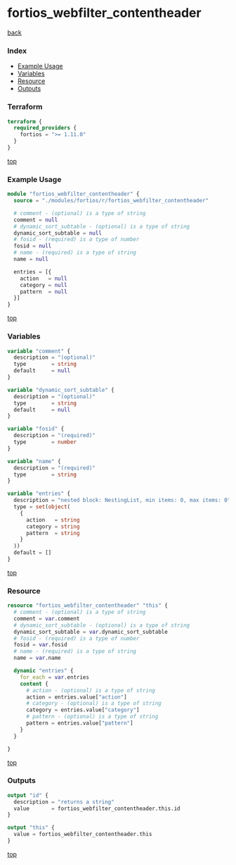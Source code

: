 # fortios_webfilter_contentheader

[back](../fortios.md)

### Index

- [Example Usage](#example-usage)
- [Variables](#variables)
- [Resource](#resource)
- [Outputs](#outputs)

### Terraform

```terraform
terraform {
  required_providers {
    fortios = ">= 1.11.0"
  }
}
```

[top](#index)

### Example Usage

```terraform
module "fortios_webfilter_contentheader" {
  source = "./modules/fortios/r/fortios_webfilter_contentheader"

  # comment - (optional) is a type of string
  comment = null
  # dynamic_sort_subtable - (optional) is a type of string
  dynamic_sort_subtable = null
  # fosid - (required) is a type of number
  fosid = null
  # name - (required) is a type of string
  name = null

  entries = [{
    action   = null
    category = null
    pattern  = null
  }]
}
```

[top](#index)

### Variables

```terraform
variable "comment" {
  description = "(optional)"
  type        = string
  default     = null
}

variable "dynamic_sort_subtable" {
  description = "(optional)"
  type        = string
  default     = null
}

variable "fosid" {
  description = "(required)"
  type        = number
}

variable "name" {
  description = "(required)"
  type        = string
}

variable "entries" {
  description = "nested block: NestingList, min items: 0, max items: 0"
  type = set(object(
    {
      action   = string
      category = string
      pattern  = string
    }
  ))
  default = []
}
```

[top](#index)

### Resource

```terraform
resource "fortios_webfilter_contentheader" "this" {
  # comment - (optional) is a type of string
  comment = var.comment
  # dynamic_sort_subtable - (optional) is a type of string
  dynamic_sort_subtable = var.dynamic_sort_subtable
  # fosid - (required) is a type of number
  fosid = var.fosid
  # name - (required) is a type of string
  name = var.name

  dynamic "entries" {
    for_each = var.entries
    content {
      # action - (optional) is a type of string
      action = entries.value["action"]
      # category - (optional) is a type of string
      category = entries.value["category"]
      # pattern - (optional) is a type of string
      pattern = entries.value["pattern"]
    }
  }

}
```

[top](#index)

### Outputs

```terraform
output "id" {
  description = "returns a string"
  value       = fortios_webfilter_contentheader.this.id
}

output "this" {
  value = fortios_webfilter_contentheader.this
}
```

[top](#index)